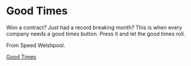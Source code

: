 # Good Times

Won a contract? Just had a record breaking month? This is when every company needs a good times button. Press it and let the good times roll.

From Speed Welshpool.

[Good Times](https://www.youtube.com/watch?v=oQT9rT74WYM)
